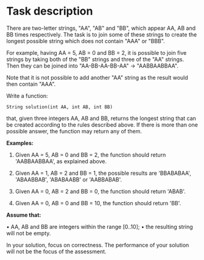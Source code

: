 # Task description

There are two-letter strings, "AA", "AB" and "BB", which appear AA, AB and BB times respectively. The task is to join some of these strings to create the longest possible string which does not contain "AAA" or "BBB".

For example, having AA = 5, AB = 0 and BB = 2, it is possible to join five strings by taking both of the "BB" strings and three of the "AA" strings. Then they can be joined into "AA-BB-AA-BB-AA" → "AABBAABBAA".

Note that it is not possible to add another "AA" string as the result would then contain "AAA".

Write a function:

```
String solution(int AA, int AB, int BB)
```

that, given three integers AA, AB and BB, returns the longest string that can be created according to the rules described above. If there is more than one possible answer, the function may return any of them.

**Examples:**

1. Given AA = 5, AB = 0 and BB = 2, the function should return 'AABBAABBAA', as explained above.

2. Given AA = 1, AB = 2 and BB = 1, the possible results are 'BBABABAA', 'ABAABBAB', 'ABABAABB' or 'AABBABAB'.

3. Given AA = 0, AB = 2 and BB = 0, the function should return 'ABAB'.

4. Given AA = 0, AB = 0 and BB = 10, the function should return 'BB'.

**Assume that:**

• AA, AB and BB are integers within the range [0..10];
• the resulting string will not be empty.

In your solution, focus on correctness. The performance of your solution will not be the focus of the assessment.